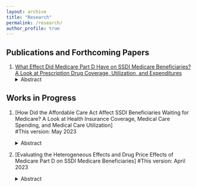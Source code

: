 ```yaml
---
layout: archive
title: "Research"
permalink: /research/
author_profile: true
---
```



## Publications and Forthcoming Papers
1. [What Effect Did Medicare Part D Have on SSDI Medicare Beneficiaries? A Look at Prescription Drug Coverage, Utilization, and Expenditures](https://doi.org/10.1086/724795)         
   <details><summary>Abstract</summary>   
   Medicare Part D expanded public prescription drug insurance coverage to millions of Social Security Disability Insurance (SSDI) Medicare beneficiaries. Using difference-indifferences estimation and data from the Medical Expenditure Panel Survey, I estimate the effect of Medicare Part D on the prescription drug coverage, utilization, and expenditures of this understudied group. I estimate that the policy increased prescription drug coverage by 18 percentage points and decreased annual out-of-pocket prescription drug expenditure by $526 (a decrease of 42 percent from the pre-reform mean). Additionally, the estimates suggest modest substitution away from private prescription drug coverage (decrease of 5.7 percentage points) and little decrease in annual private insurance prescription drug expenditure ($31). This would suggest large welfare gains from the policy for the Part D eligible SSDI population.
   </details>

## Works in Progress
1. [How Did the Affordable Care Act Affect SSDI Beneficiaries Waiting for Medicare? A Look at Health Insurance Coverage, Medical Care Spending, and Medical Care Utilization]  
   #This version: May 2023  
   <details><summary>Abstract</summary>
   The introduction of the Affordable Care Act ushered in significant changes to the U.S. health insurance landscape. One group that stood to benefit was Social Security Disability Insurance (SSDI) beneficiaries. SSDI beneficiaries can receive Medicare coverage, but they must wait two years after SSDI entitlement before coverage begins. During the two-year waiting period, SSDI beneficiaries must get health insurance from other sources.  An open question is whether SSDI beneficiaries have adequate options during the waiting period. With the health insurance expansions brought on by the Affordable Care Act, SSDI beneficiaries in the waiting period may have experienced increased health insurance access. In this study, I use difference-in-difference-in-differences estimation and data from the American Community Survey and the Medical Expenditure Panel Survey to understand the effects of the Affordable Care Act on this group. I expect individuals experienced increases in health insurance coverage, medical care utilization, and medical care spending. Preliminary descriptive evidence suggests large gains in health insurance coverage from both the Medicaid expansions and the individual market reforms.</p>
   </details>

2. [Evaluating the Heterogeneous Effects and Drug Price Effects of Medicare Part D on SSDI Medicare Beneficiaries] 
   #This version: April 2023  
   <details><summary>Abstract</summary>
   I investigate additional effects of the the Medicare Part D expansion on Medicare-eligible SSDI beneficiaries. I look more closely at effects on specific kinds of drugs, such as insulin, antidepressants, and cancer medications. Additionally, I look at the heterogeneous effects of the policy across this group based on the observables in the MEPS data. Lastly, I investigate the changes to prices of prescription drugs used by these individuals.</p>
   </details>
